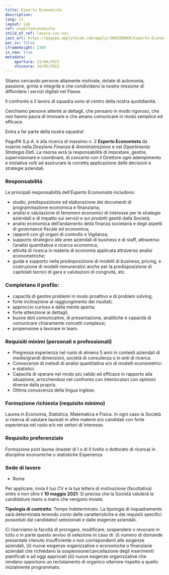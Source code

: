 ```yaml
---
title: Esperto Economista
description:
lang: it
layout: job
ref: espertoeconomista
child_of_ref: lavora-con-noi
jazz_url: https://pagopa.applytojob.com/apply/J8ODZEN6KR/Esperto-Economista
pec_cv: false
iframeheight: 2300
is_new: true
metadata:
    apertura: 23/04/2021
    chiusura: 10/05/2021
---
```


Stiamo cercando persone altamente motivate, dotate di autonomia, passione, grinta e integrità e che condividano la nostra missione di diffondere i servizi digitali nel Paese. 

Il confronto e il lavoro di squadra sono al centro della nostra quotidianità. 

Cerchiamo persone attente ai dettagli, che pensano in modo rigoroso, che non hanno paura di innovare e che amano comunicare in modo semplice ed efficace.

Entra a far parte della nostra squadra!

PagoPA S.p.A. è alla ricerca di massimo n. 2 **Esperto Economista**  da inserire nella _Direzione Finanza & Amministrazione_ e nel _Dipartimento Strategia Dati_.
La risorsa avrà la responsabilità di impostare, gestire, supervisionare e coordinare, di concerto con il Direttore ogni adempimento e iniziativa volti ad assicurare la corretta applicazione delle decisioni e strategie aziendali.


### Responsabilità
Le principali responsabilità dell’_Esperto Economista_ includono:
- studio, predisposizione ed elaborazione dei documenti di programmazione economica e finanziaria;
- analisi e valutazione di fenomeni economici di interesse per le strategie aziendali e di impatto sui servizi e sui prodotti gestiti dalla Società; 
- analisi economica dell’andamento della finanza societaria e degli aspetti di governance fiscale ed economica;
- rapporti con gli organi di controllo e Vigilanza;
- supporto strategico alle aree aziendali di business e di staff, attraverso l’analisi quantitativa e ricerca economica;
- attività di ricerca in materia di economia applicata attraverso analisi econometriche;
- guida e supporto nella predisposizione di modelli di business, pricing, e costruzione di modelli remunerativi anche per la predisposizione di capitolati tecnici di gara e valutazioni di congruità, etc.

### Completano il profilo:
- capacità di gestire problemi in modo proattivo e di problem solving;
- forte inclinazione al raggiungimento dei risultati;
- approccio curioso e dalla mente aperta;
- forte attenzione ai dettagli;
- buone doti comunicative, di presentazione, analitiche e capacità di comunicare chiaramente concetti complessi;
- propensione a lavorare in team.


### Requisiti minimi (personali e professionali)
- Pregressa esperienza nel ruolo di almeno 5 anni in contesti aziendali di medie/grandi dimensioni, società di consulenza o in enti di ricerca.
- Conoscenze di metodi di analisi quantitativa e/o di modelli econometrici e statistici.
- Capacità di operare nel modo più valido ed efficace in rapporto alla situazione, arricchendosi nel confronto con interlocutori con opinioni diverse dalla propria.
- Ottima conoscenza della lingua inglese.
 
 
### Formazione richiesta (requisito minimo)
Laurea in Economia, Statistica, Matematica e Fisica. In ogni caso la Società si riserva di valutare laureati in altre materie e/o candidati con forte esperienza nel ruolo e/o nei settori di interesse.  
 

### Requisito preferenziale
Formazione post laurea (master di I o di II livello o dottorato di ricerca) in discipline economiche o statistiche
Esperienza 
 

### Sede di lavoro
- Roma


Per applicare, invia il tuo CV e la tua lettera di motivazione (facoltativa) entro e non oltre il **10 maggio 2021**. Si precisa che la Società valuterà le candidature mano a mano che vengono inviate.

**Tipologia di contratto**: Tempo Indeterminato. La tipologia di inquadramento sarà determinata tenendo conto delle caratteristiche e dei requisiti specifici posseduti dal candidato/i selezionati e dalle esigenze aziendali.

Ci riserviamo la facoltà di prorogare, modificare, sospendere o revocare in tutto o in parte questo avviso di selezione in caso di:  (i)  numero di domande presentate ritenuto insufficiente o non corrispondenti alle esigenze aziendali, (ii) nuove esigenze organizzative o economiche o finanziarie aziendali che richiedano la sospensione/cancellazione degli inserimenti pianificati e ad oggi approvati (iii) nuove esigenze organizzative che rendano opportuno un reclutamento di organico ulteriore rispetto a quello inizialmente programmato.
